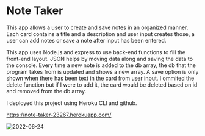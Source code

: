 # Note Taker

This app allows a user to create and save notes in an organized manner. Each card contains a title and a description and user input creates those, a user can add notes or save a note after input has been entered. 

This app uses Node.js and express to use back-end functions to fill the front-end layout. JSON helps by moving data along and saving the data to the console. Every time a new note is added to the db array, the db that the program takes from is updated and shows a new array. A save option is only shown when there has been text in the card from user input. I ommited the delete function but if I were to add it, the card would be deleted based on id and removed from the db array. 

I deployed this project using Heroku CLI and github. 

https://note-taker-23267.herokuapp.com/

![2022-06-24](https://user-images.githubusercontent.com/100645317/175755067-46df6934-1aca-4188-a1c4-3ad9df7c9fee.png)
